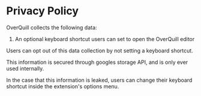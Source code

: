 # Privacy Policy

OverQuill collects the following data:

1. An optional keyboard shortcut users can set to open the OverQuill editor

Users can opt out of this data collection by not setting a keyboard shortcut.

This information is secured through googles storage API, and is only ever used internally.

In the case that this information is leaked, users can change their keyboard shortcut inside the extension's options menu.
